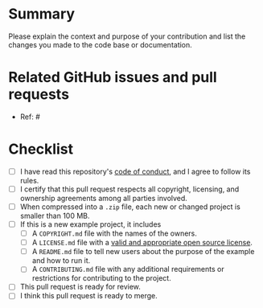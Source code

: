# Summary

Please explain the context and purpose of your contribution and list the changes you made to the code base or documentation.

# Related GitHub issues and pull requests

- Ref: #

# Checklist

- [ ] I have read this repository's [code of conduct](https://github.com/wlandau/drake-examples/blob/master/CONDUCT.md), and I agree to follow its rules.
- [ ] I certify that this pull request respects all copyright, licensing, and ownership agreements among all parties involved.
- [ ] When compressed into a `.zip` file, each new or changed project is smaller than 100 MB.
- [ ] If this is a new example project, it includes
    - [ ] A `COPYRIGHT.md` file with the names of the owners.
    - [ ] A `LICENSE.md` file with a [valid and appropriate open source license](https://choosealicense.com/).
    - [ ] A `README.md` file to tell new users about the purpose of the example and how to run it.
    - [ ] A `CONTRIBUTING.md` file with any additional requirements or restrictions for contributing to the project.
- [ ] This pull request is ready for review.
- [ ] I think this pull request is ready to merge.
